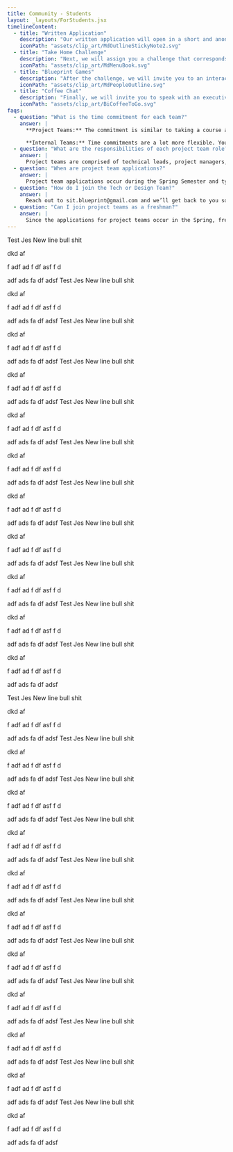 ```yaml
---
title: Community - Students
layout: _layouts/ForStudents.jsx
timelineContent:
  - title: "Written Application"
    description: "Our written application will open in a short and anonymized format where we can get a sense of what brings you to Blueprint!"
    iconPath: "assets/clip_art/MdOutlineStickyNote2.svg"
  - title: "Take Home Challenge"
    description: "Next, we will assign you a challenge that corresponds to your applied role and is to be completed on your own time (1-2 hours max)."
    iconPath: "assets/clip_art/MdMenuBook.svg"
  - title: "Blueprint Games"
    description: "After the challenge, we will invite you to an interactive and collaborative activity where you will solve a mock NPO problem."
    iconPath: "assets/clip_art/MdPeopleOutline.svg"
  - title: "Coffee Chat"
    description: "Finally, we will invite you to speak with an executive board member to review each stage of the application process, ask questions, and talk!"
    iconPath: "assets/clip_art/BiCoffeeToGo.svg"
faqs:
  - question: "What is the time commitment for each team?"
    answer: |
      **Project Teams:** The commitment is similar to taking a course at Stevens. There are typically weekly 1-hour meetings, and the rest of the work is asynchronous. Building working software takes time, so you should expect to dedicate at least a few hours a week to your project!

      **Internal Teams:** Time commitments are a lot more flexible. You can choose your level of involvement. However, if you pick up a task on a specific project, you will be expected to complete it in a timely manner. Both the Tech and Design Teams have meetings (not mandatory) where members can receive tasks and ask questions.
  - question: "What are the responsibilities of each project team role?"
    answer: |
      Project teams are comprised of technical leads, project managers, developers, and designers. See a more detailed description of each role on our Wiki.
  - question: "When are project team applications?"
    answer: |
      Project team applications occur during the Spring Semester and typically span the whole month of March. Students who complete the application process and are selected will join projects starting in the following Fall Semester.
  - question: "How do I join the Tech or Design Team?"
    answer: |
      Reach out to sit.blueprint@gmail.com and we’ll get back to you so you can join the Discord server! The Tech and Design Team are open year-round, and the goal of these teams is to allow students to learn at their own pace while contributing to Blueprint.
  - question: "Can I join project teams as a freshman?"
    answer: |
      Since the applications for project teams occur in the Spring, freshmen are typically unable to join their first year. **However,** there are often a couple of members who drop from the project teams, and if you are active on the Internal Teams and express an interest to join, we may reach out to help fill the gaps!
---
```


Test
Jes
New line bull shit

dkd
af

f
adf
ad
f
df
asf
f
d

adf
ads
fa
df
adsf
Test
Jes
New line bull shit

dkd
af

f
adf
ad
f
df
asf
f
d

adf
ads
fa
df
adsf
Test
Jes
New line bull shit

dkd
af

f
adf
ad
f
df
asf
f
d

adf
ads
fa
df
adsf
Test
Jes
New line bull shit

dkd
af

f
adf
ad
f
df
asf
f
d

adf
ads
fa
df
adsf
Test
Jes
New line bull shit

dkd
af

f
adf
ad
f
df
asf
f
d

adf
ads
fa
df
adsf
Test
Jes
New line bull shit

dkd
af

f
adf
ad
f
df
asf
f
d

adf
ads
fa
df
adsf
Test
Jes
New line bull shit

dkd
af

f
adf
ad
f
df
asf
f
d

adf
ads
fa
df
adsf
Test
Jes
New line bull shit

dkd
af

f
adf
ad
f
df
asf
f
d

adf
ads
fa
df
adsf
Test
Jes
New line bull shit

dkd
af

f
adf
ad
f
df
asf
f
d

adf
ads
fa
df
adsf
Test
Jes
New line bull shit

dkd
af

f
adf
ad
f
df
asf
f
d

adf
ads
fa
df
adsf
Test
Jes
New line bull shit

dkd
af

f
adf
ad
f
df
asf
f
d

adf
ads
fa
df
adsf

Test
Jes
New line bull shit

dkd
af

f
adf
ad
f
df
asf
f
d

adf
ads
fa
df
adsf
Test
Jes
New line bull shit

dkd
af

f
adf
ad
f
df
asf
f
d

adf
ads
fa
df
adsf
Test
Jes
New line bull shit

dkd
af

f
adf
ad
f
df
asf
f
d

adf
ads
fa
df
adsf
Test
Jes
New line bull shit

dkd
af

f
adf
ad
f
df
asf
f
d

adf
ads
fa
df
adsf
Test
Jes
New line bull shit

dkd
af

f
adf
ad
f
df
asf
f
d

adf
ads
fa
df
adsf
Test
Jes
New line bull shit

dkd
af

f
adf
ad
f
df
asf
f
d

adf
ads
fa
df
adsf
Test
Jes
New line bull shit

dkd
af

f
adf
ad
f
df
asf
f
d

adf
ads
fa
df
adsf
Test
Jes
New line bull shit

dkd
af

f
adf
ad
f
df
asf
f
d

adf
ads
fa
df
adsf
Test
Jes
New line bull shit

dkd
af

f
adf
ad
f
df
asf
f
d

adf
ads
fa
df
adsf
Test
Jes
New line bull shit

dkd
af

f
adf
ad
f
df
asf
f
d

adf
ads
fa
df
adsf
Test
Jes
New line bull shit

dkd
af

f
adf
ad
f
df
asf
f
d

adf
ads
fa
df
adsf
